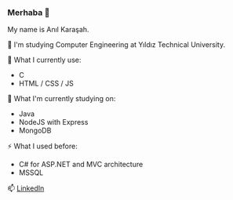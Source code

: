 ### Merhaba 👋

My name is Anıl Karaşah.

📌 I'm studying Computer Engineering at Yıldız Technical University.

🔭 What I currently use:
- C
- HTML / CSS / JS

🌱 What I'm currently studying on:
- Java
- NodeJS with Express
- MongoDB

⚡ What I used before:
- C# for ASP.NET and MVC architecture
- MSSQL
	
📫  [LinkedIn](https://www.linkedin.com/in/anilkarasah/)

